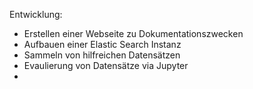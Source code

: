 Entwicklung:

- Erstellen einer Webseite zu Dokumentationszwecken
- Aufbauen einer Elastic Search Instanz 
- Sammeln von hilfreichen Datensätzen
- Evaulierung von Datensätze via Jupyter
- 